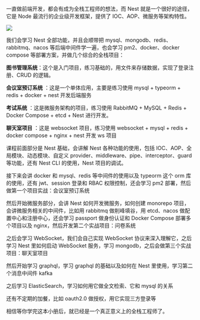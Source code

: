 一直做前端开发，都会有成为全栈工程师的想法，而 Nest 就是一个很好的途径，它是 Node 最流行的企业级开发框架，提供了 IOC、AOP、微服务等架构特性。

![](https://p6-juejin.byteimg.com/tos-cn-i-k3u1fbpfcp/f14b806512ff4bc2973824653e7054cd~tplv-k3u1fbpfcp-watermark.image?)

我们会学习 Nest 全部功能，并且会顺带把 mysql、mongodb、redis、rabbitmq、nacos 等后端中间件学一遍，也会学习 pm2、docker、docker compose 等部署方案，并做几个综合的全栈项目：

**图书管理系统**：这个是入门项目，练习基础的，用文件来存储数据，实现了登录注册、CRUD 的逻辑。

**会议室预订系统** ：这是一个单体应用，主要是练习使用 mysql + typeorm + redis + docker + nest 开发后端服务

**考试系统** ：这是微服务架构的项目，练习使用 RabbitMQ + MySQL + Redis + Docker Compose + etcd + Nest 进行开发。

**聊天室项目** ：这是 websocket 项目，练习使用 websocket + mysql + redis + docker compose + nginx + nest 开发 ws 项目

课程前面部分是 Nest 基础，会讲解 Nest 各种功能的使用，包括 IOC、AOP、全局模块、动态模块、自定义 provider、middleware、pipe、interceptor、guard 等功能，还有 Nest CLI 的使用，Nest 项目的调试。

接下来会讲 docker 和 mysql、redis 等中间件的使用以及 typeorm 这个 orm 库的使用，还有 jwt、session 登录和 RBAC 权限控制，还会学习 pm2 部署，然后做第一个项目实战：会议室预订系统

然后开始微服务部分，会讲 Nest 如何开发微服务，如何创建 monorepo 项目，会讲微服务相关的中间件，比如用 rabbitmq 做削峰填谷，用 etcd、nacos 做配置中心和注册中心，还会学习 passport 做身份认证和 Docker Compose 部署多个项目以及 nginx，然后开发第二个实战项目：问卷系统

之后会学习 WebSocket，我们会自己实现 WebSocket 协议来深入理解它，之后学习 Nest 里如何启动 WebSocket 服务，学习 mongodb，之后会做第三个实战项目：聊天室项目

然后开始学习 graphql，学习 graphql 的基础以及如何在 Nest 里使用，学习第二个消息中间件 kafka

之后学习 ElasticSearch，学习如何用它做全文检索、它和 mysql 的关系

还有不定期的加餐，比如 oauth2.0 做授权，用它实现三方登录等

相信等你学完这本小册后，就已经是一个真正意义上的全栈工程师了。

